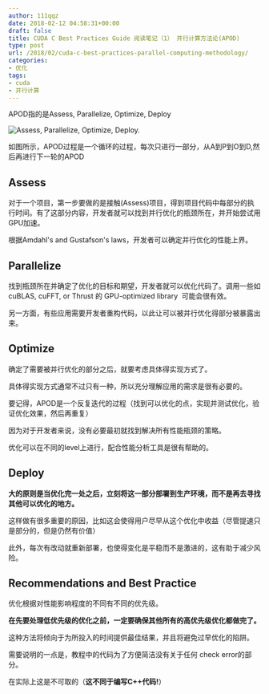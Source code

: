 ```yaml
---
author: 111qqz
date: 2018-02-12 04:58:31+00:00
draft: false
title: CUDA C Best Practices Guide 阅读笔记（1） 并行计算方法论(APOD)
type: post
url: /2018/02/cuda-c-best-practices-parallel-computing-methodology/
categories:
- 优化
tags:
- cuda
- 并行计算
---
```


APOD指的是Assess, Parallelize, Optimize, Deploy

![Assess, Parallelize, Optimize, Deploy.](http://docs.nvidia.com/cuda/cuda-c-best-practices-guide/graphics/apod-cycle.png)


如图所示，APOD过程是一个循环的过程，每次只进行一部分，从A到P到O到D,然后再进行下一轮的APOD



## Assess



对于一个项目，第一步要做的是接触(Assess)项目，得到项目代码中每部分的执行时间。有了这部分内容，开发者就可以找到并行优化的瓶颈所在，并开始尝试用GPU加速。

根据Amdahl's and Gustafson's laws，开发者可以确定并行优化的性能上界。



## Parallelize



找到瓶颈所在并确定了优化的目标和期望，开发者就可以优化代码了。调用一些如cuBLAS, cuFFT, or Thrust 的 GPU-optimized library  可能会很有效。

另一方面，有些应用需要开发者重构代码，以此让可以被并行优化得部分被暴露出来。



## Optimize



确定了需要被并行优化的部分之后，就要考虑具体得实现方式了。

具体得实现方式通常不过只有一种，所以充分理解应用的需求是很有必要的。

要记得，APOD是一个反复迭代的过程（找到可以优化的点，实现并测试优化，验证优化效果，然后再重复）

因为对于开发者来说，没有必要最初就找到解决所有性能瓶颈的策略。

优化可以在不同的level上进行，配合性能分析工具是很有帮助的。



## Deploy



**大的原则是当优化完一处之后，立刻将这一部分部署到生产环境，而不是再去寻找其他可以优化的地方。**

这样做有很多重要的原因，比如这会使得用户尽早从这个优化中收益（尽管提速只是部分的，但是仍然有价值）

此外，每次有改动就重新部署，也使得变化是平稳而不是激进的，这有助于减少风险。



### 





## Recommendations and Best Practice



优化根据对性能影响程度的不同有不同的优先级。

**在先要处理低优先级的优化之前，一定要确保其他所有的高优先级优化都做完了。**

这种方法将倾向于为所投入的时间提供最佳结果，并且将避免过早优化的陷阱。



需要说明的一点是，教程中的代码为了方便简洁没有关于任何 check error的部分。

在实际上这是不可取的（**这不同于编写C++代码!**）










